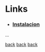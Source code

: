 # Links
- ### [Instalacion](installation.md)


...

[back](../README.md)
[back](/../README.md)
[back](..README.md)